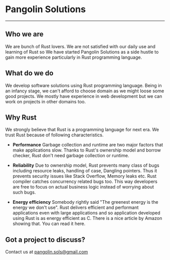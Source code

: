 # **Pangolin Solutions**
- - - -

## Who we are
We are bunch of Rust lovers. We are not satisfied with our daily use and learning of Rust so We have started Pangolin Solutions as a side hustle to gain more experience particularly in Rust programming language.

## What do we do
We develop software solutions using Rust programming language. Being in an infancy stage, we can't afford to choose domain as we might loose some good projects. We mostly have experience in web development but we can work on projects in other domains too.

## Why Rust
We strongly believe that Rust is a programming language for next era. We trust Rust because of following characteristics.

- **Performance**
Garbage collection and runtime are two major factors that make applications slow. Thanks to Rust's ownership model and    borrow checker, Rust don't need garbage collection or runtime.

- **Reliability**
Due to ownership model, Rust prevents many class of bugs including resource leaks, handling of case, Dangling pointers. Thus it prevents security issues like Stack Overflow, Memory leaks etc. Rust compiler catches concurrency related bugs too. This way developers are free to focus on actual business logic instead of worrying about such bugs.

- **Energy efficiency**
Somebody rightly said "The greenest energy is the energy we don't use". Rust delivers efficient and performant applications even with large applications and so application developed using Rust is as energy efficient as C. There is a nice article by Amazon showing that. You can read it here.

## Got a project to discuss?
Contact us at pangolin.sols@gmail.com
